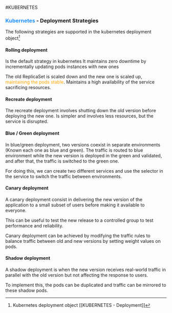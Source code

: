 #KUBERNETES 

### <span style="color:DodgerBlue;">Kubernetes</span> - Deployment Strategies

The following strategies are supported in the kubernetes deployment object[^1]

#### Rolling deployment

Is the default strategy in kubernetes
It maintains zero downtime by incrementally updating pods instances with new ones 

The old ReplicaSet is scaled down and the new one is scaled up, <span style="color:orange;">maintaining the pods stable</span>. 
Maintains a high availability of the service sacrificing resources. 

#### Recreate deployment

The recreate deployment involves shutting down the old version before deploying the new one. 
Is simpler and involves less resources, but the service is disrupted. 

#### Blue / Green deployment

In blue/green deployment, two versions coexist in separate environments (Known each one as blue and green). 
The traffic is routed to blue environment while the new version is deployed in the green and validated, and after that, the traffic is switched to the green one. 

For doing this, we can create two different services and use the selector in the service to switch the traffic between environments. 


#### Canary deployment

A canary deployment consist in delivering the new version of the application to a small subset of users before making it available to everyone. 

This can be useful to test the new release to a controlled group to test performance and reliability. 

Canary deployment can be achieved by modifying the traffic rules to balance traffic between old and new versions by setting weight values on pods. 

#### Shadow deployment

A shadow deployment is when the new version receives real-world traffic in parallel with the old version but not affecting the response to users. 

To implement this, the pods can be duplicated and traffic can be mirrored to these shadow pods. 

[^1]: Kubernetes deployment object [[KUBERNETES - Deployment]]